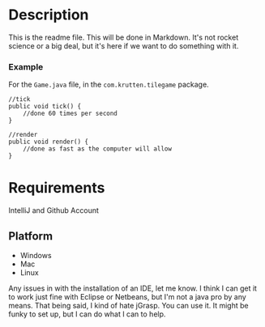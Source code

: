Description
===========

This is the readme file. This will be done in Markdown. It's not rocket science or a big deal, but it's here if we want to do something with it.

### Example

For the `Game.java` file, in the `com.krutten.tilegame` package.

    //tick
    public void tick() {
        //done 60 times per second
    }

    //render
    public void render() {
        //done as fast as the computer will allow
    }

Requirements
============

IntelliJ and Github Account

## Platform

* Windows
* Mac
* Linux

Any issues in with the installation of an IDE, let me know. I think I can get it to work just fine with Eclipse or Netbeans, but I'm not a java pro by any means. That being said, I kind of hate jGrasp. You can use it. It might be funky to set up, but I can do what I can to help.